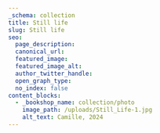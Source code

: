 ```yaml
---
_schema: collection
title: Still life
slug: Still life
seo:
  page_description:
  canonical_url:
  featured_image:
  featured_image_alt:
  author_twitter_handle:
  open_graph_type:
  no_index: false
content_blocks:
  - _bookshop_name: collection/photo
    image_path: /uploads/Still_Life-1.jpg
    alt_text: Camille, 2024
---
```

